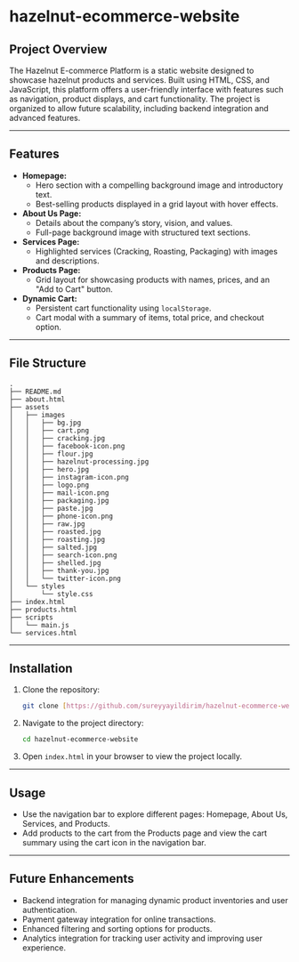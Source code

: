 # hazelnut-ecommerce-website

## Project Overview
The Hazelnut E-commerce Platform is a static website designed to showcase hazelnut products and services. Built using HTML, CSS, and JavaScript, this platform offers a user-friendly interface with features such as navigation, product displays, and cart functionality. The project is organized to allow future scalability, including backend integration and advanced features.

---

## Features
- **Homepage:**
  - Hero section with a compelling background image and introductory text.
  - Best-selling products displayed in a grid layout with hover effects.
- **About Us Page:**
  - Details about the company’s story, vision, and values.
  - Full-page background image with structured text sections.
- **Services Page:**
  - Highlighted services (Cracking, Roasting, Packaging) with images and descriptions.
- **Products Page:**
  - Grid layout for showcasing products with names, prices, and an "Add to Cart" button.
- **Dynamic Cart:**
  - Persistent cart functionality using `localStorage`.
  - Cart modal with a summary of items, total price, and checkout option.

---

## File Structure
```plaintext
.
├── README.md
├── about.html
├── assets
│   ├── images
│   │   ├── bg.jpg
│   │   ├── cart.png
│   │   ├── cracking.jpg
│   │   ├── facebook-icon.png
│   │   ├── flour.jpg
│   │   ├── hazelnut-processing.jpg
│   │   ├── hero.jpg
│   │   ├── instagram-icon.png
│   │   ├── logo.png
│   │   ├── mail-icon.png
│   │   ├── packaging.jpg
│   │   ├── paste.jpg
│   │   ├── phone-icon.png
│   │   ├── raw.jpg
│   │   ├── roasted.jpg
│   │   ├── roasting.jpg
│   │   ├── salted.jpg
│   │   ├── search-icon.png
│   │   ├── shelled.jpg
│   │   ├── thank-you.jpg
│   │   └── twitter-icon.png
│   └── styles
│       └── style.css
├── index.html
├── products.html
├── scripts
│   └── main.js
└── services.html
```

---

## Installation
1. Clone the repository:
   ```bash
   git clone [https://github.com/sureyyayildirim/hazelnut-ecommerce-website.git]
   ```
2. Navigate to the project directory:
   ```bash
   cd hazelnut-ecommerce-website
   ```
3. Open `index.html` in your browser to view the project locally.

---

## Usage
- Use the navigation bar to explore different pages: Homepage, About Us, Services, and Products.
- Add products to the cart from the Products page and view the cart summary using the cart icon in the navigation bar.

---

## Future Enhancements
- Backend integration for managing dynamic product inventories and user authentication.
- Payment gateway integration for online transactions.
- Enhanced filtering and sorting options for products.
- Analytics integration for tracking user activity and improving user experience.
